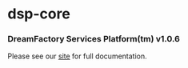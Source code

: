 # dsp-core

### DreamFactory Services Platform(tm) v1.0.6

Please see our [site](http://dreamfactorysoftware.github.io) for full documentation.
